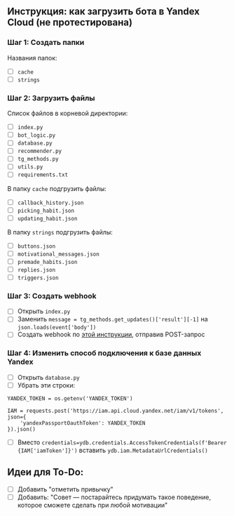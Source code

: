 ## Инструкция: как загрузить бота в Yandex Cloud (не протестирована)
### Шаг 1: Создать папки
Названия папок:
- [ ] `cache`
- [ ] `strings`

### Шаг 2: Загрузить файлы
Список файлов в корневой директории:
- [ ] `index.py`
- [ ] `bot_logic.py`
- [ ] `database.py`
- [ ] `recommender.py`
- [ ] `tg_methods.py`
- [ ] `utils.py`
- [ ] `requirements.txt`

В папку `cache` подгрузить файлы:
- [ ] `callback_history.json`
- [ ] `picking_habit.json`
- [ ] `updating_habit.json`

В папку `strings` подгрузить файлы:
- [ ] `buttons.json`
- [ ] `motivational_messages.json`
- [ ] `premade_habits.json`
- [ ] `replies.json`
- [ ] `triggers.json`

### Шаг 3: Создать webhook
- [ ] Открыть `index.py`
- [ ] Заменить `message = tg_methods.get_updates()['result'][-1]` на `json.loads(event['body'])`
- [ ] Создать webhook по [этой инструкции](https://yandex.cloud/ru/docs/tutorials/serverless/telegram-bot-serverless#function-bind-bot), отправив POST-запрос

### Шаг 4: Изменить способ подключения к базе данных Yandex
- [ ] Открыть `database.py`
- [ ] Убрать эти строки: 
```
YANDEX_TOKEN = os.getenv('YANDEX_TOKEN')

IAM = requests.post('https://iam.api.cloud.yandex.net/iam/v1/tokens', json={
    'yandexPassportOauthToken': YANDEX_TOKEN
}).json()
```
- [ ] Вместо `credentials=ydb.credentials.AccessTokenCredentials(f'Bearer {IAM['iamToken']}')` вставить `ydb.iam.MetadataUrlCredentials()`

## Идеи для To-Do:

- [ ] Добавить "отметить привычку"
- [ ] Добавить: "Совет — постарайтесь придумать такое поведение, которое сможете сделать при любой мотивации"
